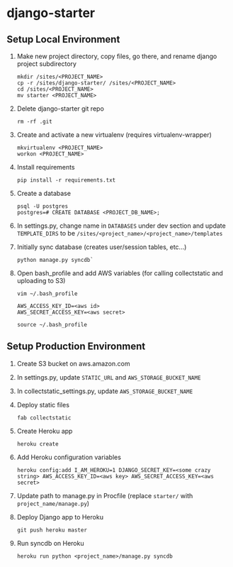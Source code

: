django-starter
==============

## Setup Local Environment
1.  Make new project directory, copy files, go there, and rename django project subdirectory
    ```
    mkdir /sites/<PROJECT_NAME>
    cp -r /sites/django-starter/ /sites/<PROJECT_NAME>
    cd /sites/<PROJECT_NAME>
    mv starter <PROJECT_NAME>
    ```

2.  Delete django-starter git repo

    ```
    rm -rf .git
    ```

3.  Create and activate a new virtualenv (requires virtualenv-wrapper)

    ```
    mkvirtualenv <PROJECT_NAME>
    workon <PROJECT_NAME>
    ```

4.  Install requirements

    ```
    pip install -r requirements.txt
    ```

5.  Create a database

    ```
    psql -U postgres
    postgres=# CREATE DATABASE <PROJECT_DB_NAME>;
    ```

6.  In settings.py, change name in `DATABASES` under dev section and update `TEMPLATE_DIRS` to be `/sites/<project_name>/<project_name>/templates`

7.  Initially sync database (creates user/session tables, etc...)

    ```
    python manage.py syncdb`
    ```

8.  Open bash_profile and add AWS variables (for calling collectstatic and uploading to S3)
    
    ```
    vim ~/.bash_profile

    AWS_ACCESS_KEY_ID=<aws id>
    AWS_SECRET_ACCESS_KEY=<aws secret>

    source ~/.bash_profile
    ```


## Setup Production Environment
1.  Create S3 bucket on aws.amazon.com

2.  In settings.py, update `STATIC_URL` and `AWS_STORAGE_BUCKET_NAME`

3.  In collectstatic_settings.py, update `AWS_STORAGE_BUCKET_NAME`

4.  Deploy static files
    
    ```
    fab collectstatic
    ```

5.  Create Heroku app

    ```
    heroku create
    ```

6.  Add Heroku configuration variables

    ```
    heroku config:add I_AM_HEROKU=1 DJANGO_SECRET_KEY=<some crazy string> AWS_ACCESS_KEY_ID=<aws key> AWS_SECRET_ACCESS_KEY=<aws secret>
    ```

7.  Update path to manage.py in Procfile (replace `starter/` with `project_name/manage.py`)

8.  Deploy Django app to Heroku

    ```
    git push heroku master
    ```

9.  Run syncdb on Heroku

    ```
    heroku run python <project_name>/manage.py syncdb
    ```
